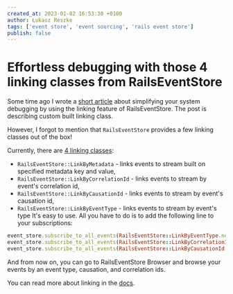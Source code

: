 ```yaml
---
created_at: 2023-01-02 16:53:30 +0100
author: Łukasz Reszke
tags: ['event store', 'event sourcing', 'rails event store']
publish: false
---
```


# Effortless debugging with those 4 linking classes from RailsEventStore

Some time ago I wrote a [short article](https://blog.arkency.com/simplify-your-system-debugging-by-introducing-event-store-linking/) about simplifying your system debugging by using the linking feature of RailsEventStore. The post is describing custom built linking class.

However, I forgot to mention that `RailsEventStore` provides a few linking classes out of the box!

Currently, there are [4 linking classes](https://railseventstore.org/docs/v2/link/#available-linking-classes):

<!-- more -->

- `RailsEventStore::LinkByMetadata` - links events to stream built on specified metadata key and value,
- `RailsEventStore::LinkByCorrelationId` - links events to stream by event's correlation id,
- `RailsEventStore::LinkByCausationId` - links events to stream by event's causation id,
- `RailsEventStore::LinkByEventType` - links events to stream by event's type
It's easy to use. All you have to do is to add the following line to your subscriptions:

```ruby
event_store.subscribe_to_all_events(RailsEventStore::LinkByEventType.new)
event_store.subscribe_to_all_events(RailsEventStore::LinkByCorrelationId.new)
event_store.subscribe_to_all_events(RailsEventStore::LinkByCausationId.new)
```
And from now on, you can go to RailsEventStore Browser and browse your events by an event type, causation, and correlation ids.

You can read more about linking in the [docs](https://railseventstore.org/docs/v2/link/).
